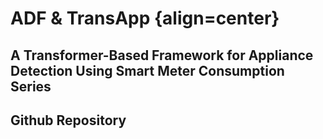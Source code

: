 # ADF & TransApp {align=center}

## A Transformer-Based Framework for Appliance Detection Using Smart Meter Consumption Series 

## Github Repository
